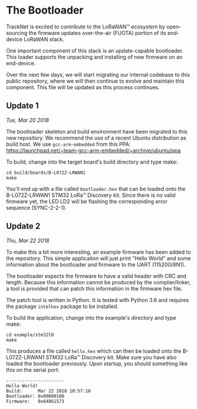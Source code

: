 # The Bootloader

TrackNet is excited to contribute to the LoRaWAN™ ecosystem by open-sourcing
the firmware updates over-the-air (FUOTA) portion of its end-device LoRaWAN stack.

One important component of this stack is an update-capable bootloader. This loader
supports the unpacking and installing of new firmware on an end-device.

Over the next few days, we will start migrating our internal codebase to this
public repository, where we will then continue to evolve and maintain this component.
This file will be updated as this process continues.

## Update 1
*Tue, Mar 20 2018*

The bootloader skeleton and build environment have been migrated to this new
repository. We recommend the use of a recent Ubuntu distribution as build
host. We use `gcc-arm-embedded` from this PPA:
<https://launchpad.net/~team-gcc-arm-embedded/+archive/ubuntu/ppa>

To build, change into the target board's build directory and type make:

```
cd build/boards/B-L072Z-LRWAN1
make
```

You'll end up with a file called `bootloader.hex` that can be loaded onto the
B-L072Z-LRWAN1 STM32 LoRa™ Discovery kit. Since there is no valid firmware yet,
the LED LD2 will be flashing the corresponding error sequence (SYNC-2-2-1).

## Update 2
*Thu, Mar 22 2018*

To make this a bit more interesting, an example firmware has been added to the
repository. This simple application will just print "Hello World" and some
information about the bootloader and firmware to the UART (115200/8N1).

The bootloader expects the firmware to have a valid header with CRC and length.
Because this information cannot be produced by the complier/linker, a tool is
provided that can patch this information in the firmware hex file.

The patch tool is written in Python. It is tested with Python 3.6 and requires
the package `intelhex` package to be installed.

To build the application, change into the example's directory and type make:
```
cd example/stm32l0
make
```

This produces a file called `hello.hex` which can then be loaded onto the
B-L072Z-LRWAN1 STM32 LoRa™ Discovery kit. Make sure you have also loaded the
bootloader previously. Upon startup, you should something like this on the
serial port:
```
----------------------
Hello World!
Build:      Mar 22 2018 10:57:16
Bootloader: 0x00000100
Firmware:   0x64861573
```

